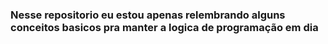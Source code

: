 <h3>Nesse repositorio eu estou apenas relembrando alguns conceitos basicos pra manter a logica de programação em dia</h3>
